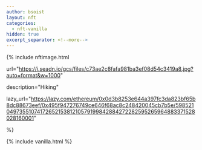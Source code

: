 ```yaml
---
author: bsoist
layout: nft
categories:
  - nft-vanilla
hidden: true
excerpt_separator: <!--more-->
---
```

{% include nftimage.html 

url="https://i.seadn.io/gcs/files/c73ae2c8fafa981ba3ef08d54c3419a8.jpg?auto=format&w=1000"

description="Hiking"

lazy_url="https://lazy.com/ethereum/0x0d3b8253e644a397fc3da823bf65b8dc88673eef/0x495f947276749ce646f68ac8c248420045cb7b5e/5985210497355107417265215381210579199842884272282595265964883371528028160001"

%}


<!--more-->
{% include vanilla.html %}
